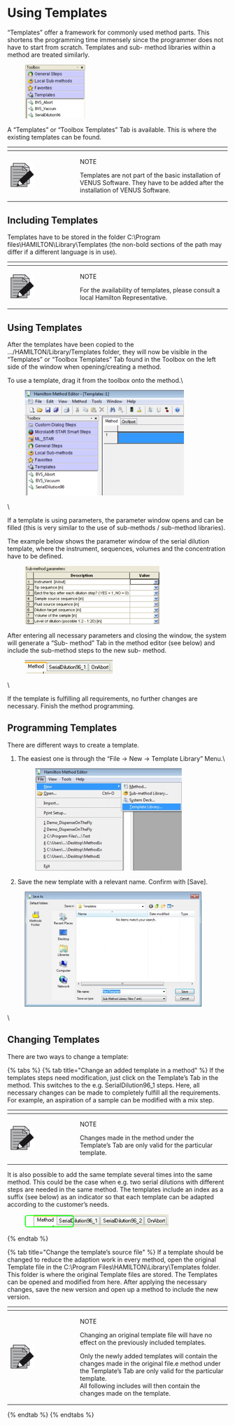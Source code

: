 # Using Templates

“Templates” offer a framework for commonly used method parts. This shortens the programming time immensely since the programmer does not have to start from scratch. Templates and sub- method libraries within a method are treated similarly.

<figure><img src="../../.gitbook/assets/Image_435.jpg" alt=""><figcaption></figcaption></figure>

A “Templates” or “Toolbox Templates” Tab is available. This is where the existing templates can be found.

<table data-header-hidden><thead><tr><th width="145"></th><th></th></tr></thead><tbody><tr><td><img src="../../.gitbook/assets/image (10) (1) (1) (1) (1) (1) (1).png" alt="" data-size="original"></td><td><p>NOTE</p><p>Templates are not part of the basic installation of VENUS Software. They have to be added after the installation of VENUS Software.</p></td></tr></tbody></table>



## Including Templates‌

Templates have to be stored in the folder C:\Program files\HAMILTON\Library\Templates (the non-bold sections of the path may differ if a different language is in use).

<table data-header-hidden><thead><tr><th width="145"></th><th></th></tr></thead><tbody><tr><td><img src="../../.gitbook/assets/image (10) (1) (1) (1) (1) (1) (1).png" alt="" data-size="original"></td><td><p>NOTE</p><p>For the availability of templates, please consult a local Hamilton Representative.</p></td></tr></tbody></table>



## ‌Using Templates‌

After the templates have been copied to the …/HAMILTON/Library/Templates folder, they will now be visible in the “Templates” or “Toolbox Templates” Tab found in the Toolbox on the left side of the window when opening/creating a method.

To use a template, drag it from the toolbox onto the method.\


<figure><img src="../../.gitbook/assets/Image_438.jpg" alt=""><figcaption></figcaption></figure>

\


If a template is using parameters, the parameter window opens and can be filled (this is very similar to the use of sub-methods / sub-method libraries).&#x20;

The example below shows the parameter window of the serial dilution template, where the instrument, sequences, volumes and the concentration have to be defined.

<figure><img src="../../.gitbook/assets/Image_439.gif" alt=""><figcaption></figcaption></figure>

After entering all necessary parameters and closing the window, the system will generate a “Sub- method” Tab in the method editor (see below) and include the sub-method steps to the new sub- method.

<figure><img src="../../.gitbook/assets/Image_440.gif" alt=""><figcaption></figcaption></figure>

\


If the template is fulfilling all requirements, no further changes are necessary. Finish the method programming.

## Programming Templates‌

There are different ways to create a template.

1.  The easiest one is through the “File -> New -> Template Library” Menu.\


    <figure><img src="../../.gitbook/assets/Image_444.jpg" alt=""><figcaption></figcaption></figure>
2. Save the new template with a relevant name. Confirm with \[Save].

<figure><img src="../../.gitbook/assets/Image_445.jpg" alt=""><figcaption></figcaption></figure>

\


## ‌Changing Templates‌

There are two ways to change a template:

{% tabs %}
{% tab title="Change an added template in a method" %}
If the templates steps need modification, just click on the Template’s Tab in the method. This switches to the e.g. SerialDilution96\_1 steps. Here, all necessary changes can be made to completely fulfill all the requirements. For example, an aspiration of a sample can be modified with a mix step.

<table data-header-hidden><thead><tr><th width="145"></th><th></th></tr></thead><tbody><tr><td><img src="../../.gitbook/assets/image (10) (1) (1) (1) (1) (1) (1).png" alt="" data-size="original"></td><td><p>NOTE</p><p>Changes made in the method under the Template’s Tab are only valid for the particular template.</p></td></tr></tbody></table>



It is also possible to add the same template several times into the same method. This could be the case when e.g. two serial dilutions with different steps are needed in the same method. The templates include an index as a suffix (see below) as an indicator so that each template can be adapted according to the customer’s needs.

<figure><img src="../../.gitbook/assets/Image_442.png" alt=""><figcaption></figcaption></figure>
{% endtab %}

{% tab title="Change the template’s source file" %}
If a template should be changed to reduce the adaption work in every method, open the original Template file in the C:\Program Files\HAMILTON\Library\Templates folder. This folder is where the original Template files are stored. The Templates can be opened and modified from here. After applying the necessary changes, save the new version and open up a method to include the new version.

<table data-header-hidden><thead><tr><th width="145"></th><th></th></tr></thead><tbody><tr><td><img src="../../.gitbook/assets/image (10) (1) (1) (1) (1) (1) (1).png" alt="" data-size="original"></td><td><p>NOTE</p><p>Changing an original template file will have no effect on the previously included templates. </p><p>Only the newly added templates will contain the changes made in the original file.e method under the Template’s Tab are only valid for the particular template.<br>All following includes will then contain the changes made on the template.</p></td></tr></tbody></table>
{% endtab %}
{% endtabs %}


